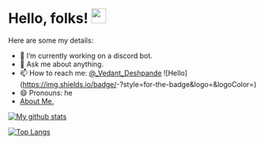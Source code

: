 # Hello, folks! <img src="https://raw.githubusercontent.com/MartinHeinz/MartinHeinz/master/wave.gif" width="30px">


Here are some my details:

- 🌱 I’m currently working on a discord bot.
- 💬 Ask me about anything.
- 📫 How to reach me: [@_Vedant_Deshpande](https://www.instagram.com/feathered_beast_/)
![Hello](https://img.shields.io/badge/<Badge Text>-<Background Color>?style=for-the-badge&logo=<Icon Name>&logoColor=<Logo Color>)
- 😄 Pronouns: he
- [About Me.](http://vedantdeshpande.freetzi.com/)

[![My github stats](https://github-readme-stats.vercel.app/api?username=vmDeshpande&count_private=true&show_icons=true&theme=radical&hide_rank=false)](https://github.com/anuraghazra/github-readme-stats)

[![Top Langs](https://github-readme-stats.vercel.app/api/top-langs/?username=vmDeshpande)](https://github.com/anuraghazra/github-readme-stats)
